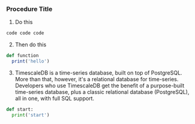 <procedure>

### Procedure Title

1. Do this

  ```bash
  code code code
  ```

2. Then do this

  ```ruby
  def function
    print('hello')
  ```

3. TimescaleDB is a time-series database, built on top of PostgreSQL. More than that,
however, it's a relational database for time-series. Developers who use TimescaleDB
get the benefit of a purpose-built time-series database, plus a classic relational
database (PostgreSQL), all in one, with full SQL support.

  ```python
  def start:
    print('start')
  ```

</procedure>
